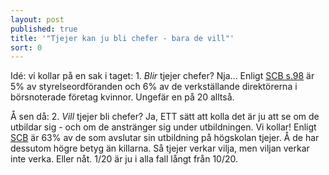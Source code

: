 ```yaml
---
layout: post
published: true
title: '"Tjejer kan ju bli chefer - bara de vill"'
sort: 0
---
```




Idé: vi kollar på en sak i taget: 1. _Blir_ tjejer chefer? Nja... Enligt [SCB s.98](http://www.scb.se/Statistik/_Publikationer/LE0201_2015B16_BR_X10BR1601.pdf "På tal om Kvinnor och Män") är 5% av styrelseordföranden och 6% av de verkställande direktörerna i börsnoterade företag kvinnor. Ungefär en på 20 alltså. 

Å sen då: 2. _Vill_ tjejer bli chefer? Ja, ETT sätt att kolla det är ju att se om de utbildar sig - och om de anstränger sig under utbildningen. Vi kollar! Enligt [SCB](http://www.scb.se/Statistik/_Publikationer/LE0201_2015B16_BR_X10BR1601.pdf "På tal om Kvinnor och Män") är 63% av de som avslutar sin utbildning på högskolan tjejer. Å de har dessutom högre betyg än killarna. Så tjejer verkar vilja, men viljan verkar inte verka. Eller nåt. 1/20 är ju i alla fall långt från 10/20.
